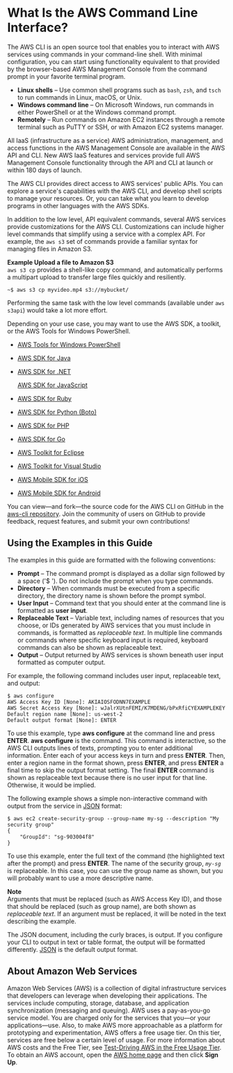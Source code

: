 # What Is the AWS Command Line Interface?<a name="cli-chap-welcome"></a>

The AWS CLI is an open source tool that enables you to interact with AWS services using commands in your command\-line shell\. With minimal configuration, you can start using functionality equivalent to that provided by the browser\-based AWS Management Console from the command prompt in your favorite terminal program\.
+ **Linux shells** – Use common shell programs such as `bash`, `zsh`, and `tsch` to run commands in Linux, macOS, or Unix\.
+ **Windows command line** – On Microsoft Windows, run commands in either PowerShell or at the Windows command prompt\.
+ **Remotely** – Run commands on Amazon EC2 instances through a remote terminal such as PuTTY or SSH, or with Amazon EC2 systems manager\.

All IaaS \(infrastructure as a service\) AWS administration, management, and access functions in the AWS Management Console are available in the AWS API and CLI\. New AWS IaaS features and services provide full AWS Management Console functionality through the API and CLI at launch or within 180 days of launch\. 

The AWS CLI provides direct access to AWS services' public APIs\. You can explore a service's capabilities with the AWS CLI, and develop shell scripts to manage your resources\. Or, you can take what you learn to develop programs in other languages with the AWS SDKs\.

In addition to the low level, API equivalent commands, several AWS services provide customizations for the AWS CLI\. Customizations can include higher level commands that simplify using a service with a complex API\. For example, the `aws s3` set of commands provide a familiar syntax for managing files in Amazon S3\.

**Example Upload a file to Amazon S3**  
`aws s3 cp` provides a shell\-like copy command, and automatically performs a multipart upload to transfer large files quickly and resiliently\.  

```
~$ aws s3 cp myvideo.mp4 s3://mybucket/
```

Performing the same task with the low level commands \(available under `aws s3api`\) would take a lot more effort\.

Depending on your use case, you may want to use the AWS SDK, a toolkit, or the AWS Tools for Windows PowerShell\.
+ [AWS Tools for Windows PowerShell](https://docs.aws.amazon.com/powershell/latest/userguide/)
+ [AWS SDK for Java](https://docs.aws.amazon.com/sdk-for-java/v1/developer-guide/)
+ [AWS SDK for \.NET](https://docs.aws.amazon.com/sdk-for-net/latest/developer-guide/)

  [AWS SDK for JavaScript](https://docs.aws.amazon.com/sdk-for-javascript/v2/developer-guide/)
+ [AWS SDK for Ruby](https://docs.aws.amazon.com/sdk-for-ruby/v3/developer-guide/)
+ [AWS SDK for Python \(Boto\)](http://boto3.amazonaws.com/v1/documentation/api/latest/index.html)
+ [AWS SDK for PHP](https://docs.aws.amazon.com/aws-sdk-php/guide/latest/)
+ [AWS SDK for Go](https://docs.aws.amazon.com/sdk-for-go/api/)
+ [AWS Toolkit for Eclipse](https://docs.aws.amazon.com/AWSToolkitEclipse/latest/GettingStartedGuide/)
+ [AWS Toolkit for Visual Studio](https://docs.aws.amazon.com/AWSToolkitVS/latest/UserGuide/)
+ [AWS Mobile SDK for iOS](https://docs.aws.amazon.com/mobile/sdkforios/developerguide/)
+ [AWS Mobile SDK for Android](https://docs.aws.amazon.com/mobile/sdkforandroid/developerguide/)

You can view—and fork—the source code for the AWS CLI on GitHub in the [aws\-cli repository](https://github.com/aws/aws-cli)\. Join the community of users on GitHub to provide feedback, request features, and submit your own contributions\!

## Using the Examples in this Guide<a name="cli-using-examples"></a>

The examples in this guide are formatted with the following conventions:
+ **Prompt** – The command prompt is displayed as a dollar sign followed by a space \('$ '\)\. Do not include the prompt when you type commands\.
+ **Directory** – When commands must be executed from a specific directory, the directory name is shown before the prompt symbol\.
+ **User Input** – Command text that you should enter at the command line is formatted as **user input**\.
+ **Replaceable Text** – Variable text, including names of resources that you choose, or IDs generated by AWS services that you must include in commands, is formatted as *replaceable text*\. In multiple line commands or commands where specific keyboard input is required, keyboard commands can also be shown as replaceable text\.
+ **Output** – Output returned by AWS services is shown beneath user input formatted as computer output\.

For example, the following command includes user input, replaceable text, and output:

```
$ aws configure
AWS Access Key ID [None]: AKIAIOSFODNN7EXAMPLE
AWS Secret Access Key [None]: wJalrXUtnFEMI/K7MDENG/bPxRfiCYEXAMPLEKEY
Default region name [None]: us-west-2
Default output format [None]: ENTER
```

To use this example, type **aws configure** at the command line and press **ENTER**\. **aws configure** is the command\. This command is interactive, so the AWS CLI outputs lines of texts, prompting you to enter additional information\. Enter each of your access keys in turn and press **ENTER**\. Then, enter a region name in the format shown, press **ENTER**, and press **ENTER** a final time to skip the output format setting\. The final **ENTER** command is shown as replaceable text because there is no user input for that line\. Otherwise, it would be implied\.

The following example shows a simple non\-interactive command with output from the service in [JSON](https://json.org) format:

```
$ aws ec2 create-security-group --group-name my-sg --description "My security group"
{
    "GroupId": "sg-903004f8"
}
```

To use this example, enter the full text of the command \(the highlighted text after the prompt\) and press **ENTER**\. The name of the security group, *`my-sg`* is replaceable\. In this case, you can use the group name as shown, but you will probably want to use a more descriptive name\.

**Note**  
Arguments that must be replaced \(such as AWS Access Key ID\), and those that should be replaced \(such as group name\), are both shown as *replaceable text*\. If an argument must be replaced, it will be noted in the text describing the example\.

The JSON document, including the curly braces, is output\. If you configure your CLI to output in text or table format, the output will be formatted differently\. [JSON](https://json.org) is the default output format\.

## About Amazon Web Services<a name="about-aws"></a>

Amazon Web Services \(AWS\) is a collection of digital infrastructure services that developers can leverage when developing their applications\. The services include computing, storage, database, and application synchronization \(messaging and queuing\)\. AWS uses a pay\-as\-you\-go service model\. You are charged only for the services that you—or your applications—use\. Also, to make AWS more approachable as a platform for prototyping and experimentation, AWS offers a free usage tier\. On this tier, services are free below a certain level of usage\. For more information about AWS costs and the Free Tier, see [Test\-Driving AWS in the Free Usage Tier](https://docs.aws.amazon.com/FeaturedArticles/latest/TestDriveFreeTier.html)\. To obtain an AWS account, open the [AWS home page](https://portal.aws.amazon.com/gp/aws/developer/registration/index.html) and then click **Sign Up**\.
